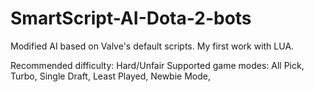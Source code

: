 # SmartScript-AI-Dota-2-bots
Modified AI based on Valve's default scripts. My first work with LUA.

Recommended difficulty: Hard/Unfair
Supported game modes:
All Pick,
Turbo,
Single Draft,
Least Played,
Newbie Mode,
